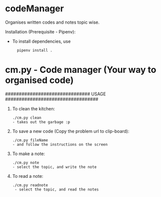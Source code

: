 # codeManager
Organises written codes and notes topic wise.

Installation (Prerequisite - Pipenv):
* To install dependencies, use

		pipenv install .

# cm.py - Code manager (Your way to organised code)
############################### USAGE ##################################

 1. To clean the kitchen:
	
		./cm.py clean 
		- takes out the garbage :p
  
 2. To save a new code (Copy the problem url to clip-board):
	
		./cm.py fileName 
		- and follow the instructions on the screen
  
 3. To make a note:
	
		./cm.py note
		- select the topic, and write the note
  
 4. To read a note:
	
		./cm.py readnote
		 - select the topic, and read the notes

